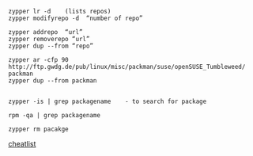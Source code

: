     
    zypper lr -d    (lists repos)
    zypper modifyrepo -d  “number of repo”
    
    zypper addrepo  “url”
    zypper removerepo “url”
    zypper dup --from “repo”
    
    zypper ar -cfp 90 http://ftp.gwdg.de/pub/linux/misc/packman/suse/openSUSE_Tumbleweed/ packman
    zypper dup --from packman
    
    
    zypper -is | grep packagename    - to search for package
    
    rpm -qa | grep packagename
    
    zypper rm pacakge



[cheatlist](https://www.2daygeek.com/zypper-command-examples-manage-packages-opensuse-system/#)